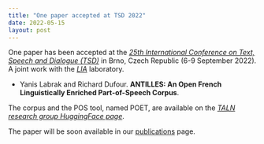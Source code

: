 ```yaml
---
title: "One paper accepted at TSD 2022"
date: 2022-05-15
layout: post
---
```


One paper has been accepted at the *[25th International Conference on Text, Speech and Dialogue (TSD)](https://www.tsdconference.org/tsd2022/)* in Brno, Czech Republic (6-9 September 2022). A joint work with the *[LIA](https://lia.univ-avignon.fr/)* laboratory.

- Yanis Labrak and Richard Dufour.
  **ANTILLES: An Open French Linguistically Enriched Part-of-Speech Corpus**.

The corpus and the POS tool, named POET, are available on the *[TALN research group HuggingFace page](https://huggingface.co/taln-ls2n/POET)*.

The paper will be soon available in our [publications](/publications.html) page.
